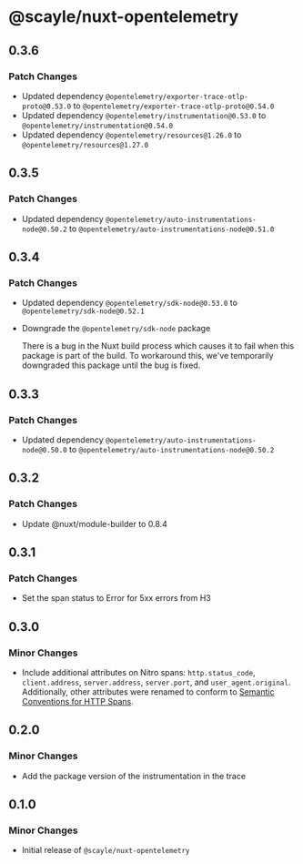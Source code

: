 # @scayle/nuxt-opentelemetry

## 0.3.6

### Patch Changes

- Updated dependency `@opentelemetry/exporter-trace-otlp-proto@0.53.0` to `@opentelemetry/exporter-trace-otlp-proto@0.54.0`
- Updated dependency `@opentelemetry/instrumentation@0.53.0` to `@opentelemetry/instrumentation@0.54.0`
- Updated dependency `@opentelemetry/resources@1.26.0` to `@opentelemetry/resources@1.27.0`

## 0.3.5

### Patch Changes

- Updated dependency `@opentelemetry/auto-instrumentations-node@0.50.2` to `@opentelemetry/auto-instrumentations-node@0.51.0`

## 0.3.4

### Patch Changes

- Updated dependency `@opentelemetry/sdk-node@0.53.0` to `@opentelemetry/sdk-node@0.52.1`
- Downgrade the `@opentelemetry/sdk-node` package

  There is a bug in the Nuxt build process which causes it to fail when this package is part of the build. To workaround this, we've temporarily downgraded this package until the bug is fixed.

## 0.3.3

### Patch Changes

- Updated dependency `@opentelemetry/auto-instrumentations-node@0.50.0` to `@opentelemetry/auto-instrumentations-node@0.50.2`

## 0.3.2

### Patch Changes

- Update @nuxt/module-builder to 0.8.4

## 0.3.1

### Patch Changes

- Set the span status to Error for 5xx errors from H3

## 0.3.0

### Minor Changes

- Include additional attributes on Nitro spans: `http.status_code`, `client.address`, `server.address`, `server.port`, and `user_agent.original`. Additionally, other attributes were renamed to conform to [Semantic Conventions for HTTP Spans](https://opentelemetry.io/docs/specs/semconv/http/http-spans/).

## 0.2.0

### Minor Changes

- Add the package version of the instrumentation in the trace

## 0.1.0

### Minor Changes

- Initial release of `@scayle/nuxt-opentelemetry`
